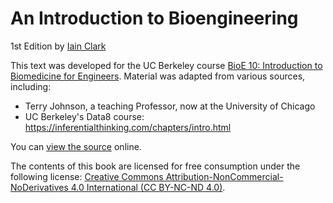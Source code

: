 # An Introduction to Bioengineering

1st Edition by [Iain Clark](https://bioeng.berkeley.edu/faculty/iain-clark)

This text was developed for the UC Berkeley course [BioE 10: Introduction to Biomedicine for Engineers][bioe10]. Material was adapted from various sources, including: 

 - Terry Johnson, a teaching Professor, now at the University of Chicago 
 - UC Berkeley's Data8 course: https://inferentialthinking.com/chapters/intro.html

You can [view the source][source] online.

[bioe10]: https://github.com/bioe10/textbook
[ghpages]: https://github.com/bioe10/textbook/tree/gh-pages
[source]: https://github.com/bioe10/textbook

The contents of this book are licensed for free consumption under the following license:
[Creative Commons Attribution-NonCommercial-NoDerivatives 4.0 International (CC BY-NC-ND 4.0)](https://creativecommons.org/licenses/by-nc-nd/4.0/).
